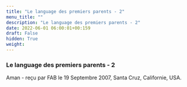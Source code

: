 ```yaml
---
title: "Le language des premiers parents - 2"
menu_title: ""
description: "Le language des premiers parents - 2"
date: 2022-06-01 06:00:01+00:159
draft: False
hidden: True
weight:
---
```

### Le language des premiers parents - 2

Aman - reçu par FAB le 19 Septembre 2007, Santa Cruz, Californie, USA.



